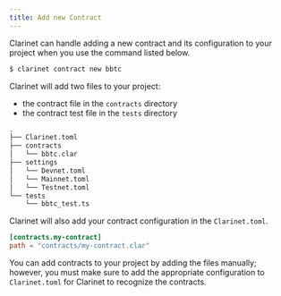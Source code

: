 ```yaml
---
title: Add new Contract
---
```


Clarinet can handle adding a new contract and its configuration to your project when you use the command listed below.

```bash
$ clarinet contract new bbtc
```

Clarinet will add two files to your project:
- the contract file in the `contracts` directory
- the contract test file in the `tests` directory

```bash
.
├── Clarinet.toml
├── contracts
│   └── bbtc.clar
├── settings
│   └── Devnet.toml
│   └── Mainnet.toml
│   └── Testnet.toml
└── tests
    └── bbtc_test.ts
```

Clarinet will also add your contract configuration in the `Clarinet.toml`.

```toml
[contracts.my-contract]
path = "contracts/my-contract.clar"
```

You can add contracts to your project by adding the files manually; however, you must make sure to add the appropriate configuration
to `Clarinet.toml` for Clarinet to recognize the contracts.

